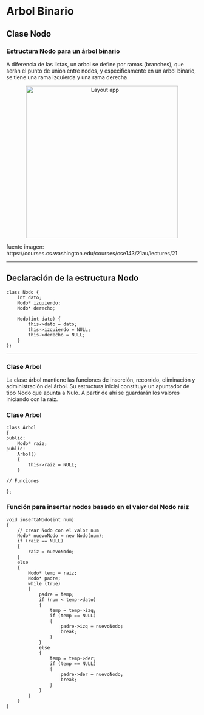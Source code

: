 # Arbol Binario

## Clase Nodo

### Estructura Nodo para un árbol binario

A diferencia de las listas, un arbol se define por ramas (branches), que serán el punto de unión entre nodos, y específicamente en un árbol binario, se tiene una rama izquierda y una rama derecha.
<p align="center">
<img src="https://courses.cs.washington.edu/courses/cse143/21au/lectures/21/tree.png" alt="Layout app" width="400" height="400">
</p>
fuente imagen: https://courses.cs.washington.edu/courses/cse143/21au/lectures/21

___

## Declaración de la estructura Nodo

```Cplusplus
class Nodo {
    int dato;
    Nodo* izquierdo;
    Nodo* derecho;
    
    Nodo(int dato) {
        this->dato = dato;
        this->izquierdo = NULL;
        this->derecho = NULL;
    }
};

```
___

### Clase Arbol

La clase árbol mantiene las funciones de inserción, recorrido, eliminación y administración del árbol. Su estructura inicial constituye un apuntador de tipo Nodo que apunta a Nulo. A partir de ahí se guardarán los valores iniciando con la raíz.

### Clase Arbol

```Cplusplus
class Arbol 
{
public:
    Nodo* raiz;
public:
    Arbol() 
    {
        this->raiz = NULL;
    }

// Funciones

};
```

### Función para insertar nodos basado en el valor del Nodo raiz

```Cplusplus
void insertaNodo(int num) 
{
    // crear Nodo con el valor num
    Nodo* nuevoNodo = new Nodo(num);
    if (raiz == NULL) 
    {
        raiz = nuevoNodo;
    }
    else 
    {    
        Nodo* temp = raiz;
        Nodo* padre;
        while (true) 
        {
            padre = temp;
            if (num < temp->dato) 
            {
                temp = temp->izq;
                if (temp == NULL) 
                {
                    padre->izq = nuevoNodo;
                    break;
                }
            }
            else 
            {
                temp = temp->der;
                if (temp == NULL) 
                {
                    padre->der = nuevoNodo;
                    break;
                }
            }
        }
    }
}
```
